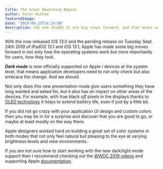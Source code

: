 ```yaml
---
title: The Great Reworking Begins
author: Peter Witham
featuredImage:
date: "2019-09-23T14:24:00"
description: iOS and iPadOS 13 are big steps forward, and that means work for all of us on existing applications.
---
```


With the now released iOS 13.0 and the pending release on Tuesday Sept. 24th 2019 of iPadOS 13.1 and iOS 13.1, Apple has made some big moves forward in not only how the operating systems work but more importantly for users, how they look.

_**Dark mode**_ is now officially supported on Apple _i_ devices at the system level, that means application developers need to not only check but also embrace the change. And we should.

Not only does this new presentation mode give users something they have long wanted and asked for, but it also has an impact on other areas of the devices. For example, with true black _off_ pixels in the displays thanks to [OLED technology](https://en.wikipedia.org/wiki/OLED) it helps to extend battery life, even if just by a little bit.

If you did not go crazy with your application UI design and custom colors then you may be in for a surprise and discover that you are good to go, or maybe at least mostly on the way there.

Apple designers worked hard on building a great set of color systems in both modes that not only feel natural but pleasing to the eye at varying brightness levels and view environments.

If you are not sure how to start working with the new dark/light mode support then I recommend checking out the [WWDC 2019 videos](https://developer.apple.com/videos/wwdc2019/) and supporting Apple [documentation](https://developer.apple.com/documentation/appkit/supporting_dark_mode_in_your_interface/).
